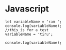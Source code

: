 # Javascript

```Js
let variableName = 'ram ';
console.log(variableName);
//this is for a test
variableName = 'tiru';

console.log(variableName);
```

